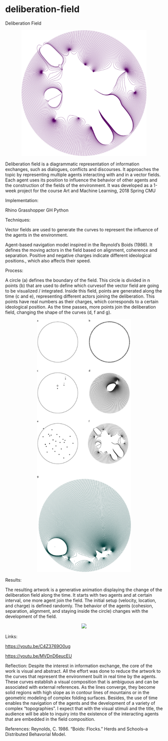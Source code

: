 # deliberation-field
Deliberation Field
 
<p align="center">
 <img src="cover.png" width="400">
</p>

Deliberation field is a diagrammatic representation of information exchanges, such as dialogues, conflicts and discourses. It approaches the topic by representing multiple agents interacting with and in a vector fields. Each agent uses its position to influence the behavior of other agents and the construction of the fields of the environment.
It was developed as a 1-week project for the course Art and Machine Learning, 2018 Spring CMU

Implementation: 

Rhino
Grasshopper
GH Python

Techniques:

Vector fields are used to generate the curves to represent the influence of the agents in the environment. 

Agent-based navigation model inspired in the Reynold’s Boids (1986). It defines the moving actors in the field based on alignment, coherence and separation. Positive and negative charges indicate different ideological positions., which also affects their speed. 

Process:

A circle (a) defines the boundary of the field. This circle is divided in n points (b) that are used to define which curvesof the vector field are going to be visualized / integrated. Inside this field, points are generated along the time (c and e), representing different actors joining the deliberation.  This points have real numbers as their charges, which corresponds to a certain ideological position. As the time passes, more points join the deliberation field, changing the shape of the curves (d, f and g).

<p align="center">
 <img src="description.png" width="300">
</p>
Results:

The resulting artwork is a generative animation displaying the change of the deliberation field along the time. It starts with two agents and at certain interval, one more agent join the field. The initial setup (velocity, location, and charge) is defined randomly. The behavior of the agents (cohesion, separation, alignment, and staying inside the circle) changes with the development of the field.   

<p align="center">
 <img src="deliberation.gif">
</p>
Links:

https://youtu.be/C4Z3769O0ug

https://youtu.be/MVDnD6eucEU

Reflection:
Despite the interest in information exchange, the core of the work is visual and abstract. All the effort was done to reduce the artwork to the curves that represent the environment built in real time by the agents. These curves establish a visual composition that is ambiguous and can be associated with external references. As the lines converge, they become solid regions with high slope as in contour lines of mountains or in the geometric modeling of complex folding surfaces. Besides, the use of time enables the navigation of the agents and the development of a variety of complex “topographies”. I expect that with the visual stimuli and the title, the audience will be able to inquiry into the existence of the interacting agents that are embedded in the field composition.

References:
Reynolds, C. 1986. “Boids: Flocks.” Herds and Schools–a Distributed Behavorial Model.
